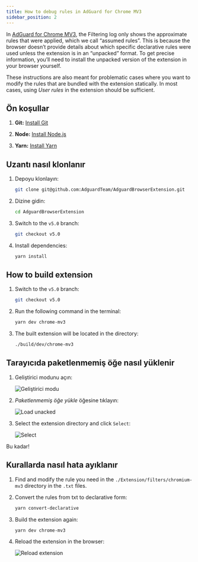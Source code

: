 ```yaml
---
title: How to debug rules in AdGuard for Chrome MV3
sidebar_position: 2
---
```


In [AdGuard for Chrome MV3](/adguard-browser-extension/mv3-version), the Filtering log only shows the approximate rules that were applied, which we call “assumed rules”. This is because the browser doesn’t provide details about which specific declarative rules were used unless the extension is in an “unpacked” format. To get precise information, you’ll need to install the unpacked version of the extension in your browser yourself.

These instructions are also meant for problematic cases where you want to modify the rules that are bundled with the extension statically. In most cases, using _User rules_ in the extension should be sufficient.

## Ön koşullar

1. **Git:** [Install Git](https://git-scm.com/book/en/v2/Getting-Started-Installing-Git)

2. **Node:** [Install Node.js](https://nodejs.org/en/download/package-manager)

3. **Yarn:** [Install Yarn](https://classic.yarnpkg.com/lang/en/docs/install)

## Uzantı nasıl klonlanır

1. Depoyu klonlayın:

   ```bash
   git clone git@github.com:AdguardTeam/AdguardBrowserExtension.git
   ```

2. Dizine gidin:

   ```bash
   cd AdguardBrowserExtension
   ```

3. Switch to the `v5.0` branch:

   ```bash
   git checkout v5.0
   ```

4. Install dependencies:

   ```bash
   yarn install
   ```

## How to build extension

1. Switch to the `v5.0` branch:

   ```bash
   git checkout v5.0
   ```

2. Run the following command in the terminal:

   ```bash
   yarn dev chrome-mv3
   ```

3. The built extension will be located in the directory:

   ```bash
   ./build/dev/chrome-mv3
   ```

## Tarayıcıda paketlenmemiş öğe nasıl yüklenir

1. Geliştirici modunu açın:

   ![Geliştirici modu](https://cdn.adtidy.org/content/Kb/ad_blocker/browser_extension/developer_mode.png)

2. _Paketlenmemiş öğe yükle_ öğesine tıklayın:

   ![Load unacked](https://cdn.adtidy.org/content/Kb/ad_blocker/browser_extension/load_unpacked.png)

3. Select the extension directory and click `Select`:

   ![Select](https://cdn.adtidy.org/content/Kb/ad_blocker/browser_extension/select.png)

Bu kadar!

## Kurallarda nasıl hata ayıklanır

1. Find and modify the rule you need in the `./Extension/filters/chromium-mv3` directory in the `.txt` files.

2. Convert the rules from txt to declarative form:

   ```bash
   yarn convert-declarative
   ```

3. Build the extension again:

   ```bash
   yarn dev chrome-mv3
   ```

4. Reload the extension in the browser:

   ![Reload extension](https://cdn.adtidy.org/content/Kb/ad_blocker/browser_extension/reload_extension.png)

